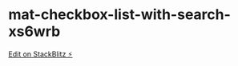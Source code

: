 # mat-checkbox-list-with-search-xs6wrb

[Edit on StackBlitz ⚡️](https://stackblitz.com/edit/mat-checkbox-list-with-search-xs6wrb)